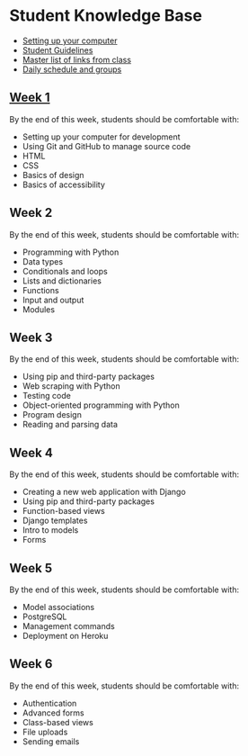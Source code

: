 # Student Knowledge Base

- [Setting up your computer](mac-setup.md)
- [Student Guidelines](student-guidelines/)
- [Master list of links from class](links.md)
- [Daily schedule and groups](schedule-and-groups.md)

## [Week 1](w1/)

By the end of this week, students should be comfortable with:

- Setting up your computer for development
- Using Git and GitHub to manage source code
- HTML
- CSS
- Basics of design
- Basics of accessibility

## Week 2

By the end of this week, students should be comfortable with:

- Programming with Python
- Data types
- Conditionals and loops
- Lists and dictionaries
- Functions
- Input and output
- Modules

## Week 3

By the end of this week, students should be comfortable with:

- Using pip and third-party packages
- Web scraping with Python
- Testing code
- Object-oriented programming with Python
- Program design
- Reading and parsing data

## Week 4

By the end of this week, students should be comfortable with:

- Creating a new web application with Django
- Using pip and third-party packages
- Function-based views
- Django templates
- Intro to models
- Forms

## Week 5

By the end of this week, students should be comfortable with:

- Model associations
- PostgreSQL
- Management commands
- Deployment on Heroku

## Week 6

By the end of this week, students should be comfortable with:

- Authentication
- Advanced forms
- Class-based views
- File uploads
- Sending emails
